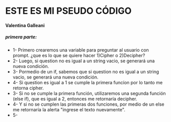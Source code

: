 # ESTE ES MI  PSEUDO CÓDIGO

#### Valentina Galleani

##### primera parte:

+ 1- Primero crearemos una variable para preguntar al usuario con prompt.
¿que es lo que se quiere hacer 1)Cipher o 2)Decipher?
+ 2- Luego, si question no es igual a un string vacio, se generará una nueva condición.
+ 3- Pormedio de un if, sabemos que si question no es igual a un string vacio, se generará una nueva condición.
+ 4- Si question es igual a 1 se cumple la primera funcíon por lo tanto me retorna cipher.
+ 3- Si no se cumple la primera función, utilizaremos una segunda función (else if), 
que es igual a 2, entonces me retornaría decipher.
+ 4- Y si no se cumplen las primeras dos funciones, por medio de un else me retornaría la alerta
"ingrese el texto nuevamente".
+ 5- 